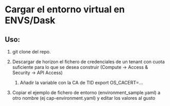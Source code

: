 # Cargar el entorno virtual en ENVS/Dask

## Uso:
1. git clone del repo.
2. Descargar de horizon el fichero de credenciales de un tenant con cuota suficiente para lo que se desea construir
(Compute -> Access & Security -> API Access)
    1. Añadir la variable con la CA de TID export OS_CACERT=...

2. Copiar el ejemplo de fichero de entorno (environment_sample.yaml) a otro nombre (ej cap-environment.yaml) y editar los valores al gusto


